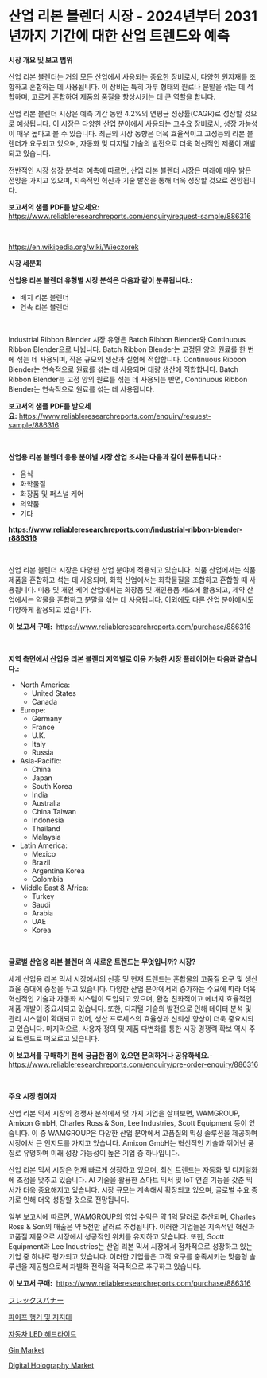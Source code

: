 <p><h1>산업 리본 블렌더 시장 - 2024년부터 2031년까지 기간에 대한 산업 트렌드와 예측</h1></p><p><strong>시장 개요 및 보고 범위</strong></p>
<p><p>산업 리본 블렌더는 거의 모든 산업에서 사용되는 중요한 장비로서, 다양한 원자재를 조합하고 혼합하는 데 사용됩니다. 이 장비는 특히 가루 형태의 원료나 분말을 섞는 데 적합하며, 고르게 혼합하여 제품의 품질을 향상시키는 데 큰 역할을 합니다.</p><p>산업 리본 블렌더 시장은 예측 기간 동안 4.2%의 연평균 성장률(CAGR)로 성장할 것으로 예상됩니다. 이 시장은 다양한 산업 분야에서 사용되는 고수요 장비로서, 성장 가능성이 매우 높다고 볼 수 있습니다. 최근의 시장 동향은 더욱 효율적이고 고성능의 리본 블렌더가 요구되고 있으며, 자동화 및 디지털 기술의 발전으로 더욱 혁신적인 제품이 개발되고 있습니다.</p><p>전반적인 시장 성장 분석과 예측에 따르면, 산업 리본 블렌더 시장은 미래에 매우 밝은 전망을 가지고 있으며, 지속적인 혁신과 기술 발전을 통해 더욱 성장할 것으로 전망됩니다.</p></p>
<p><strong>보고서의 샘플 PDF를 받으세요:</strong> <a href="https://www.reliableresearchreports.com/enquiry/request-sample/886316">https://www.reliableresearchreports.com/enquiry/request-sample/886316</a></p>
<p>&nbsp;</p>
<p><a href="https://en.wikipedia.org/wiki/Wieczorek">https://en.wikipedia.org/wiki/Wieczorek</a></p>
<p><strong>시장 세분화</strong></p>
<p><strong>산업용 리본 블렌더 유형별 시장 분석은 다음과 같이 분류됩니다.:</strong></p>
<p><ul><li>배치 리본 블렌더</li><li>연속 리본 블렌더</li></ul></p>
<p>&nbsp;</p>
<p><p>Industrial Ribbon Blender 시장 유형은 Batch Ribbon Blender와 Continuous Ribbon Blender으로 나뉩니다. Batch Ribbon Blender는 고정된 양의 원료를 한 번에 섞는 데 사용되며, 작은 규모의 생산과 실험에 적합합니다. Continuous Ribbon Blender는 연속적으로 원료를 섞는 데 사용되며 대량 생산에 적합합니다. Batch Ribbon Blender는 고정 양의 원료를 섞는 데 사용되는 반면, Continuous Ribbon Blender는 연속적으로 원료를 섞는 데 사용됩니다.</p></p>
<p><strong>보고서의 샘플 PDF를 받으세요:</strong>&nbsp;<a href="https://www.reliableresearchreports.com/enquiry/request-sample/886316">https://www.reliableresearchreports.com/enquiry/request-sample/886316</a></p>
<p>&nbsp;</p>
<p><strong> 산업용 리본 블렌더 응용 분야별 시장 산업 조사는 다음과 같이 분류됩니다.:</strong></p>
<p><ul><li>음식</li><li>화학물질</li><li>화장품 및 퍼스널 케어</li><li>의약품</li><li>기타</li></ul></p>
<p><strong><a href="https://www.reliableresearchreports.com/industrial-ribbon-blender-r886316">https://www.reliableresearchreports.com/industrial-ribbon-blender-r886316</a></strong></p>
<p>&nbsp;</p>
<p><p>산업 리본 블렌더 시장은 다양한 산업 분야에 적용되고 있습니다. 식품 산업에서는 식품 제품을 혼합하고 섞는 데 사용되며, 화학 산업에서는 화학물질을 조합하고 혼합할 때 사용됩니다. 미용 및 개인 케어 산업에서는 화장품 및 개인용품 제조에 활용되고, 제약 산업에서는 약물을 혼합하고 분말을 섞는 데 사용됩니다. 이외에도 다른 산업 분야에서도 다양하게 활용되고 있습니다.</p></p>
<p><strong>이 보고서 구매:</strong>&nbsp; <a href="https://www.reliableresearchreports.com/purchase/886316">https://www.reliableresearchreports.com/purchase/886316</a></p>
<p>&nbsp;</p>
<p><strong>지역 측면에서 산업용 리본 블렌더 지역별로 이용 가능한 시장 플레이어는 다음과 같습니다.:</strong></p>
<p><ul>
    <li>
        North America:
        <ul>
            <li>United States</li>
            <li>Canada</li>
        </ul>
    </li>
    <li>
        Europe:
        <ul>
            <li>Germany</li>
            <li>France</li>
            <li>U.K.</li>
            <li>Italy</li>
            <li>Russia</li>
        </ul>
    </li>
    <li>
        Asia-Pacific:
        <ul>
            <li>China</li>
            <li>Japan</li>
            <li>South Korea</li>
            <li>India</li>
            <li>Australia</li>
            <li>China Taiwan</li>
            <li>Indonesia</li>
            <li>Thailand</li>
            <li>Malaysia</li>
        </ul>
    </li>
    <li>
        Latin America:
        <ul>
            <li>Mexico</li>
            <li>Brazil</li>
            <li>Argentina Korea</li>
            <li>Colombia</li>
        </ul>
    </li>
    <li>
        Middle East & Africa:
        <ul>
            <li>Turkey</li>
            <li>Saudi</li>
            <li>Arabia</li>
            <li>UAE</li>
            <li>Korea</li>
        </ul>
    </li>
    </ul></p>
<p>&nbsp;</p>
<p><strong>글로벌 산업용 리본 블렌더 의 새로운 트렌드는 무엇입니까? 시장?</strong></p>
<p><p>세계 산업용 리본 믹서 시장에서의 신흥 및 현재 트렌드는 혼합물의 고품질 요구 및 생산 효율 증대에 중점을 두고 있습니다. 다양한 산업 분야에서의 증가하는 수요에 따라 더욱 혁신적인 기술과 자동화 시스템이 도입되고 있으며, 환경 친화적이고 에너지 효율적인 제품 개발이 중요시되고 있습니다. 또한, 디지털 기술의 발전으로 인해 데이터 분석 및 관리 시스템이 확대되고 있어, 생산 프로세스의 효율성과 신뢰성 향상이 더욱 중요시되고 있습니다. 마지막으로, 사용자 정의 및 제품 다변화를 통한 시장 경쟁력 확보 역시 주요 트렌드로 떠오르고 있습니다.</p></p>
<p><strong>이 보고서를 구매하기 전에 궁금한 점이 있으면 문의하거나 공유하세요.</strong>- <a href="https://www.reliableresearchreports.com/enquiry/pre-order-enquiry/886316">https://www.reliableresearchreports.com/enquiry/pre-order-enquiry/886316</a></p>
<p>&nbsp;</p>
<p><strong>주요 시장 참여자</strong></p>
<p><p>산업 리본 믹서 시장의 경쟁사 분석에서 몇 가지 기업을 살펴보면, WAMGROUP, Amixon GmbH, Charles Ross & Son, Lee Industries, Scott Equipment 등이 있습니다. 이 중 WAMGROUP은 다양한 산업 분야에서 고품질의 믹싱 솔루션을 제공하며 시장에서 큰 인지도를 가지고 있습니다. Amixon GmbH는 혁신적인 기술과 뛰어난 품질로 유명하며 미래 성장 가능성이 높은 기업 중 하나입니다. </p><p>산업 리본 믹서 시장은 현재 빠르게 성장하고 있으며, 최신 트렌드는 자동화 및 디지털화에 초점을 맞추고 있습니다. AI 기술을 활용한 스마트 믹서 및 IoT 연결 기능을 갖춘 믹서가 더욱 중요해지고 있습니다. 시장 규모는 계속해서 확장되고 있으며, 글로벌 수요 증가로 인해 더욱 성장할 것으로 전망됩니다.</p><p>일부 보고서에 따르면, WAMGROUP의 영업 수익은 약 1억 달러로 추산되며, Charles Ross & Son의 매출은 약 5천만 달러로 추정됩니다. 이러한 기업들은 지속적인 혁신과 고품질 제품으로 시장에서 성공적인 위치를 유지하고 있습니다. 또한, Scott Equipment과 Lee Industries는 산업 리본 믹서 시장에서 점차적으로 성장하고 있는 기업 중 하나로 평가되고 있습니다. 이러한 기업들은 고객 요구를 충족시키는 맞춤형 솔루션을 제공함으로써 차별화 전략을 적극적으로 추구하고 있습니다.</p></p>
<p><strong>이 보고서 구매:</strong>&nbsp;&nbsp;<a href="https://www.reliableresearchreports.com/purchase/886316">https://www.reliableresearchreports.com/purchase/886316</a></p>
<p><p><a href="https://medium.com/@ebbkautzer/%E3%83%95%E3%83%AC%E3%83%83%E3%82%AF%E3%82%B9%E3%83%90%E3%83%8A%E3%83%BC%E5%B8%82%E5%A0%B4%E3%81%AB%E6%B7%B1%E3%81%8F%E6%BD%9C%E5%85%A5-%E3%83%88%E3%83%AC%E3%83%B3%E3%83%89-%E5%B8%82%E5%A0%B4%E3%82%BB%E3%82%B0%E3%83%A1%E3%83%B3%E3%83%86%E3%83%BC%E3%82%B7%E3%83%A7%E3%83%B3-%E7%AB%B6%E4%BA%89%E5%88%86%E6%9E%90-de421be8ed69">フレックスバナー</a></p><p><a href="https://github.com/sougarounis/Market-Research-Report-List-4/blob/main/858108660654.md">파이프 행거 및 지지대</a></p><p><a href="https://medium.com/@soloncarter42/%EC%9E%90%EB%8F%99%EC%B0%A8-led-%ED%97%A4%EB%93%9C%EB%9D%BC%EC%9D%B4%ED%8A%B8-%EC%8B%9C%EC%9E%A5-%EC%A1%B0%EC%82%AC-%EB%B3%B4%EA%B3%A0%EC%84%9C-%EB%B3%B8-%EC%A1%B0%EC%82%AC-%EB%B3%B4%EA%B3%A0%EC%84%9C%EB%8A%94-2024%EB%85%84%EB%B6%80%ED%84%B0-2031%EB%85%84%EA%B9%8C%EC%A7%80-7-7-%EC%9D%98-%EC%95%88%EC%A0%95%EC%A0%81%EC%9D%B8-cagr%EC%9D%84-%EC%9C%A0%EC%A7%80%ED%95%98%EB%A9%B0-%EC%8B%9C%EC%9E%A5-%EC%98%88%EC%B8%A1-%EB%B0%8F-%EC%84%B1%EC%9E%A5-%EC%A0%84%EB%A7%9D%EC%9D%84-%EC%A0%9C%EC%8B%9C%ED%95%A9%EB%8B%88%EB%8B%A4-00a70387e097">자동차 LED 헤드라이트</a></p><p><a href="https://github.com/RichRobinson5/Market-Research-Report-List-6/blob/main/gin-market.md">Gin Market</a></p><p><a href="https://issuu.com/reportprime-2/docs/digital-holography-market-size-2030.pptx">Digital Holography Market</a></p></p>